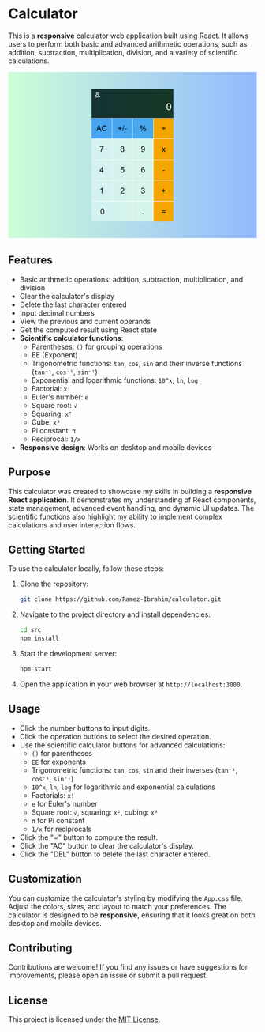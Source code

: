 
# Calculator

This is a **responsive** calculator web application built using React. It allows users to perform both basic and advanced arithmetic operations, such as addition, subtraction, multiplication, division, and a variety of scientific calculations.

![Calculator Demo](public/calculator-standard.png)

## Features

- Basic arithmetic operations: addition, subtraction, multiplication, and division
- Clear the calculator's display
- Delete the last character entered
- Input decimal numbers
- View the previous and current operands
- Get the computed result using React state
- **Scientific calculator functions**:
  - Parentheses: `()` for grouping operations
  - EE (Exponent)
  - Trigonometric functions: `tan`, `cos`, `sin` and their inverse functions (`tan⁻¹`, `cos⁻¹`, `sin⁻¹`)
  - Exponential and logarithmic functions: `10^x`, `ln`, `log`
  - Factorial: `x!`
  - Euler's number: `e`
  - Square root: `√`
  - Squaring: `x²`
  - Cube: `x³`
  - Pi constant: `π`
  - Reciprocal: `1/x`
- **Responsive design**: Works on desktop and mobile devices

## Purpose

This calculator was created to showcase my skills in building a **responsive React application**. It demonstrates my understanding of React components, state management, advanced event handling, and dynamic UI updates. The scientific functions also highlight my ability to implement complex calculations and user interaction flows.

## Getting Started

To use the calculator locally, follow these steps:

1. Clone the repository:

   ```bash
   git clone https://github.com/Ramez-Ibrahim/calculator.git
   ```

2. Navigate to the project directory and install dependencies:

   ```bash
   cd src
   npm install
   ```

3. Start the development server:

   ```bash
   npm start
   ```

4. Open the application in your web browser at `http://localhost:3000`.

## Usage

- Click the number buttons to input digits.
- Click the operation buttons to select the desired operation.
- Use the scientific calculator buttons for advanced calculations:
  - `()` for parentheses
  - `EE` for exponents
  - Trigonometric functions: `tan`, `cos`, `sin` and their inverses (`tan⁻¹`, `cos⁻¹`, `sin⁻¹`)
  - `10^x`, `ln`, `log` for logarithmic and exponential calculations
  - Factorials: `x!`
  - `e` for Euler's number
  - Square root: `√`, squaring: `x²`, cubing: `x³`
  - `π` for Pi constant
  - `1/x` for reciprocals
- Click the "=" button to compute the result.
- Click the "AC" button to clear the calculator's display.
- Click the "DEL" button to delete the last character entered.

## Customization

You can customize the calculator's styling by modifying the `App.css` file. Adjust the colors, sizes, and layout to match your preferences. The calculator is designed to be **responsive**, ensuring that it looks great on both desktop and mobile devices.

## Contributing

Contributions are welcome! If you find any issues or have suggestions for improvements, please open an issue or submit a pull request.

## License

This project is licensed under the [MIT License](LICENSE).
